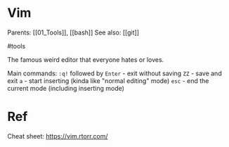 # Vim

Parents: [[01_Tools]], [[bash]]
See also: [[git]]

#tools


The famous weird editor that everyone hates or loves.

Main commands:
`:q!` followed by `Enter` - exit without saving
`ZZ` - save and exit
`a` - start inserting (kinda like "normal editing" mode)
`esc` - end the current mode (including inserting mode)


# Ref

Cheat sheet: https://vim.rtorr.com/